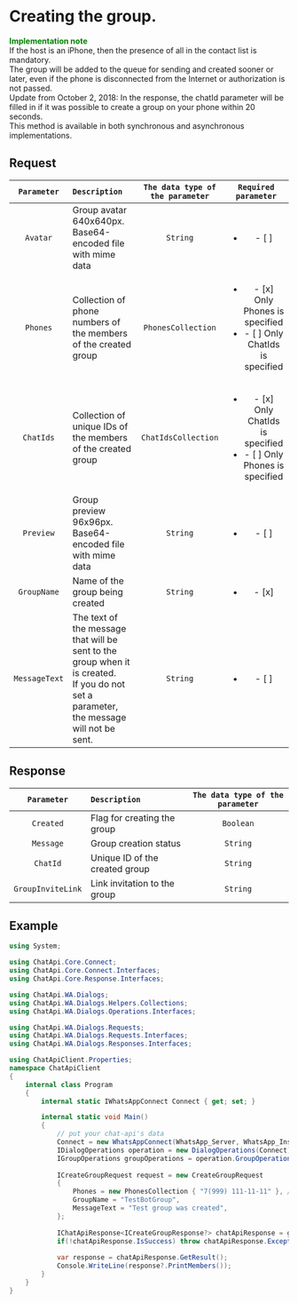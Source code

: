 # Creating the group.
**<span style="color:green">Implementation note</span>** <br/>
If the host is an iPhone, then the presence of all in the contact list is mandatory. <br/>
The group will be added to the queue for sending and created sooner or later, even if the phone is disconnected from the Internet or authorization is not passed. <br/>
Update from October 2, 2018: In the response, the chatId parameter will be filled in if it was possible to create a group on your phone within 20 seconds. <br/>
This method is available in both synchronous and asynchronous implementations.

## Request
| `Parameter` | `Description`                        | `The data type of the parameter` | `Required parameter` |
|:-----------:|:-------------------------------------|:--------------------------------:|:--------------------:|
| `Avatar`   | Group avatar 640x640px. <br/> Base64-encoded file with mime data | `String` | <ul><li>- [ ] </li></ul>
| `Phones`   | Collection of phone numbers of the members of the created group | `PhonesCollection` | <ul><li>- [x] Only Phones is specified</li><li>- [ ] Only ChatIds is specified</li></ul>
| `ChatIds`  | Collection of unique IDs of the members of the created group | `ChatIdsCollection` | <ul><li>- [x] Only ChatIds is specified</li><li>- [ ] Only Phones is specified</li></ul>
| `Preview`  | Group preview 96x96px. <br/> Base64-encoded file with mime data | `String` | <ul><li>- [ ] </li></ul>
| `GroupName`| Name of the group being created               | `String`               | <ul><li>- [x] </li></ul>
| `MessageText` | The text of the message that will be sent to the group when it is created. <br/> If you do not set a parameter, the message will not be sent. | `String` | <ul><li>- [ ] </li></ul>

## Response
| `Parameter`           | `Description`                                           | `The data type of the parameter` | 
|:---------------------:|:--------------------------------------------------------|:--------------------------------:|
| `Created`             | Flag for creating the group                             | `Boolean`
| `Message`             | Group creation status                                   | `String`
| `ChatId`              | Unique ID of the created group                          | `String`
| `GroupInviteLink`     | Link invitation to the group                            | `String`

## Example
```csharp
using System;

using ChatApi.Core.Connect;
using ChatApi.Core.Connect.Interfaces;
using ChatApi.Core.Response.Interfaces;

using ChatApi.WA.Dialogs;
using ChatApi.WA.Dialogs.Helpers.Collections;
using ChatApi.WA.Dialogs.Operations.Interfaces;

using ChatApi.WA.Dialogs.Requests;
using ChatApi.WA.Dialogs.Requests.Interfaces;
using ChatApi.WA.Dialogs.Responses.Interfaces;

using ChatApiClient.Properties;
namespace ChatApiClient
{
    internal class Program
    {
        internal static IWhatsAppConnect Connect { get; set; }

        internal static void Main()
        {
            // put your chat-api's data
            Connect = new WhatsAppConnect(WhatsApp_Server, WhatsApp_Instance, WhatsApp_Token); 
            IDialogOperations operation = new DialogOperations(Connect);
            IGroupOperations groupOperations = operation.GroupOperations.Value;
       
            ICreateGroupRequest request = new CreateGroupRequest 
            {
                Phones = new PhonesCollection { "7(999) 111-11-11" }, // or ChatIds = new ChatIdsCollection{ "79991111111@c.us" },
                GroupName = "TestBotGroup",
                MessageText = "Test group was created",
            };
            
            IChatApiResponse<ICreateGroupResponse?> chatApiResponse = groupOperations.CreateGroup(request);
            if(!chatApiResponse.IsSuccess) throw chatApiResponse.Exception!;
            
            var response = chatApiResponse.GetResult();
            Console.WriteLine(response?.PrintMembers());
        }
    }
}
```



